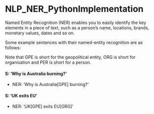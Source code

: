# NLP_NER_PythonImplementation

Named Entity Recognition (NER) enables you to easily identify the key elements in a piece of text, such as a person’s name, locations, brands, monetary values, dates and so on. 
 
Some example sentences with their named-entity recognition are as follows:
 
Note that GPE is short for the geopolitical entity, ORG is short for organisation and PER is short for a person.
 
#### S: ‘Why is Australia burning?’
- NER:   ‘Why is Australia[GPE] burning?’

#### S: ‘UK exits EU’
- NER:  ‘UK[GPE] exits EU[ORG]’
